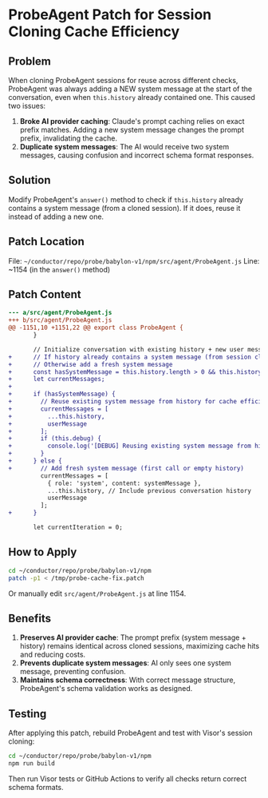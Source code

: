 # ProbeAgent Patch for Session Cloning Cache Efficiency

## Problem

When cloning ProbeAgent sessions for reuse across different checks, ProbeAgent was always adding a NEW system message at the start of the conversation, even when `this.history` already contained one. This caused two issues:

1. **Broke AI provider caching**: Claude's prompt caching relies on exact prefix matches. Adding a new system message changes the prompt prefix, invalidating the cache.
2. **Duplicate system messages**: The AI would receive two system messages, causing confusion and incorrect schema format responses.

## Solution

Modify ProbeAgent's `answer()` method to check if `this.history` already contains a system message (from a cloned session). If it does, reuse it instead of adding a new one.

## Patch Location

File: `~/conductor/repo/probe/babylon-v1/npm/src/agent/ProbeAgent.js`
Line: ~1154 (in the `answer()` method)

## Patch Content

```patch
--- a/src/agent/ProbeAgent.js
+++ b/src/agent/ProbeAgent.js
@@ -1151,10 +1151,22 @@ export class ProbeAgent {
       }

       // Initialize conversation with existing history + new user message
+      // If history already contains a system message (from session cloning), reuse it for cache efficiency
+      // Otherwise add a fresh system message
+      const hasSystemMessage = this.history.length > 0 && this.history[0].role === 'system';
+      let currentMessages;
+
+      if (hasSystemMessage) {
+        // Reuse existing system message from history for cache efficiency
+        currentMessages = [
+          ...this.history,
+          userMessage
+        ];
+        if (this.debug) {
+          console.log('[DEBUG] Reusing existing system message from history for cache efficiency');
+        }
+      } else {
+        // Add fresh system message (first call or empty history)
         currentMessages = [
           { role: 'system', content: systemMessage },
           ...this.history, // Include previous conversation history
           userMessage
         ];
+      }

       let currentIteration = 0;
```

## How to Apply

```bash
cd ~/conductor/repo/probe/babylon-v1/npm
patch -p1 < /tmp/probe-cache-fix.patch
```

Or manually edit `src/agent/ProbeAgent.js` at line 1154.

## Benefits

1. **Preserves AI provider cache**: The prompt prefix (system message + history) remains identical across cloned sessions, maximizing cache hits and reducing costs.
2. **Prevents duplicate system messages**: AI only sees one system message, preventing confusion.
3. **Maintains schema correctness**: With correct message structure, ProbeAgent's schema validation works as designed.

## Testing

After applying this patch, rebuild ProbeAgent and test with Visor's session cloning:

```bash
cd ~/conductor/repo/probe/babylon-v1/npm
npm run build
```

Then run Visor tests or GitHub Actions to verify all checks return correct schema formats.
